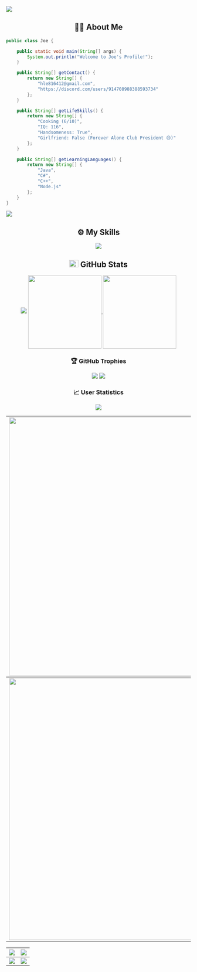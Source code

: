 </div>

<img src="https://user-images.githubusercontent.com/73097560/115834477-dbab4500-a447-11eb-908a-139a6edaec5c.gif">

<h2 align="center">🧑‍💻 About Me</h2>

```java
public class Joe {

    public static void main(String[] args) {
        System.out.println("Welcome to Joe's Profile!");
    }

    public String[] getContact() {
        return new String[] {
            "hle816412@gmail.com",
            "https://discord.com/users/914708988388593734"
        };
    }

    public String[] getLifeSkills() {
        return new String[] {
            "Cooking (6/10)",
            "IQ: 116",
            "Handsomeness: True",
            "Girlfriend: False (Forever Alone Club President 😢)"
        };
    }

    public String[] getLearningLanguages() {
        return new String[] {
            "Java",
            "C#",
            "C++",
            "Node.js"
        };
    }
}
```

<img src="https://user-images.githubusercontent.com/73097560/115834477-dbab4500-a447-11eb-908a-139a6edaec5c.gif">
<h2 align="center">⚙️ My Skills</h2>

<div align="center">
    <img src="https://skillicons.dev/icons?i=java,c,cs,cpp,nodejs,vscode,github" />
</div>

<div align="center">
<h2> <img src="https://media.giphy.com/media/cj87CxfRtrUifF3Ryk/giphy.gif" width="25px" height="20px"> GitHub Stats</h2>
<img src="https://user-images.githubusercontent.com/73097560/115834477-dbab4500-a447-11eb-908a-139a6edaec5c.gif">

<a href="https://github.com/anuraghazra/github-readme-stats">
    <img height=200 align="center" src="https://github-readme-stats.vercel.app/api?username=joeindev&theme=github_dark&show_icons=true" />
</a>
<a href="https://github.com/anuraghazra/github-readme-stats">
    <img height=200 align="center" src="https://github-readme-stats.vercel.app/api/top-langs?username=joeindev&theme=github_dark&show_icons=false&card_width=350" />
</a>

### 🏆 GitHub Trophies
<img src="https://user-images.githubusercontent.com/73097560/115834477-dbab4500-a447-11eb-908a-139a6edaec5c.gif">

<a href="https://github-trophies.vercel.app/?username=joeindev" target="_blank">
  <img src="https://github-trophies.vercel.app/?username=joeindev&theme=radical&margin-w=4&margin-h=4">
</a>

### 📈 User Statistics
<img src="https://user-images.githubusercontent.com/73097560/115834477-dbab4500-a447-11eb-908a-139a6edaec5c.gif">

<table>
  <tbody>
    <tr>
      <td>
        <a href="https://github-readme-streak-stats.herokuapp.com/?user=joeindev">
          <img width="705" src="https://github-readme-streak-stats.herokuapp.com/?user=joeindev&bg_color=30,e96443,904e95&title_color=fff&text_color=fff&theme=radical&hide_border=true">
        </a>
      </td>
    </tr>
  </tbody>
  <tbody>
    <tr>
      <td>
        <a href="https://github-profile-summary-cards.vercel.app/api/cards/profile-details?username=joeindev">
          <img width="715" src="https://github-profile-summary-cards.vercel.app/api/cards/profile-details?username=joeindev&theme=dracula"/>
        </a>
      </td>
    </tr>
  </tbody>
  <tbody>

</table>

<table>
  <tbody>
    <tr>
      <th>
        <a href="https://github-profile-summary-cards.vercel.app/api/cards/most-commit-language?username=joeindev">
          <img src="https://github-profile-summary-cards.vercel.app/api/cards/most-commit-language?username=joeindev&theme=dracula"/>
        </a>
      </th>
      <th>
        <a href="https://github-profile-summary-cards.vercel.app/api/cards/most-commit-language?username=joeindev">
          <img src="https://github-profile-summary-cards.vercel.app/api/cards/most-commit-language?username=joeindev&theme=dracula"/>
        </a>
      </th>
    </tr>
  </tbody>
  <tbody>
    <tr>
      <td>
        <a href="https://github-profile-summary-cards.vercel.app/api/cards/stats?username=joeindev">
          <img src="https://github-profile-summary-cards.vercel.app/api/cards/stats?username=joeindev&theme=dracula"/>
        </a>
      </td>
      <td>
        <a href="https://github-profile-summary-cards.vercel.app/api/cards/productive-time?username=joeindev">
          <img src="https://github-profile-summary-cards.vercel.app/api/cards/productive-time?username=joeindev&theme=dracula"/>
        </a>
      </td>
    </tr>
  </tbody>
</table>
</div>
